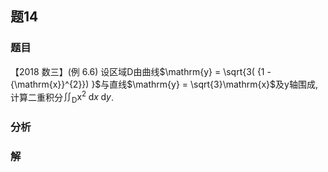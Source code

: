 ## 题14
### 题目
【2018 数三】(例 6.6) 设区域$\mathrm{D}$由曲线$\mathrm{y} = \sqrt{3( {1 - {\mathrm{x}}^{2}}) }$与直线$\mathrm{y} = \sqrt{3}\mathrm{x}$及$\mathrm{y}$轴围成,计算二重积分${\iint }_{\mathrm{D}}{\mathrm{x}}^{2}\mathrm{\;d}x\mathrm{\;d}y$.
### 分析

### 解